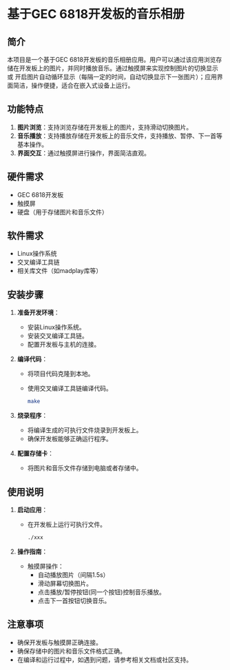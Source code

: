 # 基于GEC 6818开发板的音乐相册

## 简介

本项目是一个基于GEC 6818开发板的音乐相册应用。用户可以通过该应用浏览存储在开发板上的图片，并同时播放音乐。通过触摸屏来实现控制图片的切换显示 或 开启图片自动循环显示（每隔一定的时间，自动切换显示下一张图片）；应用界面简洁，操作便捷，适合在嵌入式设备上运行。

## 功能特点

1. **图片浏览**：支持浏览存储在开发板上的图片，支持滑动切换图片。
2. **音乐播放**：支持播放存储在开发板上的音乐文件，支持播放、暂停、下一首等基本操作。
3. **界面交互**：通过触摸屏进行操作，界面简洁直观。

## 硬件需求

- GEC 6818开发板
- 触摸屏
- 硬盘（用于存储图片和音乐文件）

## 软件需求

- Linux操作系统
- 交叉编译工具链
- 相关库文件（如madplay库等）

## 安装步骤

1. **准备开发环境**：

   - 安装Linux操作系统。
   - 安装交叉编译工具链。
   - 配置开发板与主机的连接。

2. **编译代码**：

   - 将项目代码克隆到本地。

   - 使用交叉编译工具链编译代码。

     ```bash
     make
     ```

3. **烧录程序**：

   - 将编译生成的可执行文件烧录到开发板上。
   - 确保开发板能够正确运行程序。

4. **配置存储卡**：

   - 将图片和音乐文件存储到电脑或者存储中。

## 使用说明

1. **启动应用**：

   - 在开发板上运行可执行文件。

     ```bash
     ./xxx
     ```

2. **操作指南**：

   - 触摸屏操作：
     - 自动播放图片（间隔1.5s）
     - 滑动屏幕切换图片。
     - 点击播放/暂停按钮(同一个按钮)控制音乐播放。
     - 点击下一首按钮切换音乐。

## 注意事项

- 确保开发板与触摸屏正确连接。
- 确保存储中的图片和音乐文件格式正确。
- 在编译和运行过程中，如遇到问题，请参考相关文档或社区支持。

